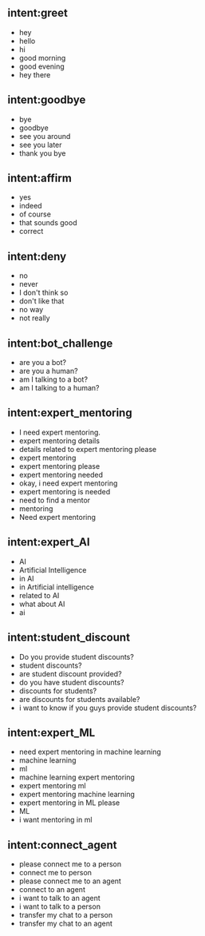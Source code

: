 ## intent:greet
- hey
- hello
- hi
- good morning
- good evening
- hey there

## intent:goodbye
- bye
- goodbye
- see you around
- see you later
- thank you bye

## intent:affirm
- yes
- indeed
- of course
- that sounds good
- correct

## intent:deny
- no
- never
- I don't think so
- don't like that
- no way
- not really

## intent:bot_challenge
- are you a bot?
- are you a human?
- am I talking to a bot?
- am I talking to a human?

## intent:expert_mentoring
- I need expert mentoring.
- expert mentoring details
- details related to expert mentoring please
- expert mentoring
- expert mentoring please
- expert mentoring needed
- okay, i need expert mentoring
- expert mentoring is needed
- need to find a mentor
- mentoring
- Need expert mentoring

## intent:expert_AI
- AI
- Artificial Intelligence 
- in AI
- in Artificial intelligence 
- related to AI
- what about AI
- ai

## intent:student_discount
- Do you provide student discounts?
- student discounts?
- are student discount provided?
- do you have student discounts?
- discounts for students?
- are discounts for students available?
- i want to know if you guys provide student discounts?

## intent:expert_ML
- need expert mentoring in machine learning
- machine learning
- ml
- machine learning expert mentoring
- expert mentoring ml
- expert mentoring machine learning
- expert mentoring in ML please
- ML
- i want mentoring in ml

## intent:connect_agent
- please connect me to a person 
- connect me to person
- please connect me to an agent 
- connect to an agent
- i want to talk to an agent
- i want to talk to a person 
- transfer my chat to a person 
- transfer my chat to an agent 

